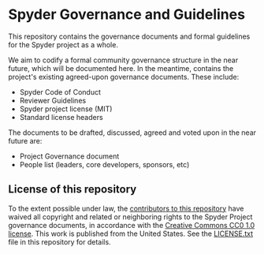 # Spyder Governance and Guidelines

This repository contains the governance documents and formal guidelines for the Spyder project as a whole.

We aim to codify a formal community governance structure in the near future, which will be documented here.
In the meantime, contains the project's existing agreed-upon governance documents.
These include:

* Spyder Code of Conduct
* Reviewer Guidelines
* Spyder project license (MIT)
* Standard license headers

The documents to be drafted, discussed, agreed and voted upon in the near future are:

* Project Governance document
* People list (leaders, core developers, sponsors, etc)


## License of this repository

To the extent possible under law, the [contributors to this repository](https://github.com/spyder-ide/governance-and-guidelines/graphs/contributors) have waived all copyright and related or neighboring rights to the Spyder Project governance documents, in accordance with the [Creative Commons CC0 1.0 license](http://creativecommons.org/publicdomain/zero/1.0/).
This work is published from the United States.
See the [LICENSE.txt](https://github.com/spyder-ide/governance-and-guidelines/blob/main/LICENSE.txt) file in this repository for details.
